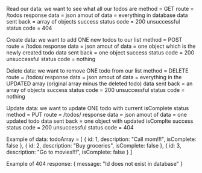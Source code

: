 Read our data: we want to see what all our todos are
    method = GET
    route = /todos
    response data = json
    amout of data = everything in database
    data sent back = array of objects
    success status code = 200
    unsuccessful status code = 404 

Create data: we want to add ONE new todos to our list
    method = POST
    route = /todos
    response data = json
    amout of data = one object which is the newly created todo
    data sent back = one object
    success status code = 200
    unsuccessful status code = nothing

Delete data: we want to remove ONE todo from our list
    method = DELETE
    route = /todos/<id>
    response data = json
    amout of data = everything in the UPDATED array 
            (original array minus the deleted todo)
    data sent back = an array of objects
    success status code = 200
    unsuccessful status code = nothing

Update data: we want to update ONE todo with current isComplete status 
    method = PUT
    route = /todos/<id>
    response data = json
    amout of data = one updated todo
    data sent back = one object with updated isComplte
    success status code = 200
    unsuccessful status code = 404

Example of data:
  todoArray = [
  {
    id: 1,
    description: "Call mom!!!",
    isComplete: false
  },
  {
    id: 2,
    description: "Buy groceries",
    isComplete: false
  },
  {
    id: 3,
    description: "Go to movies!!!",
    isComplete: false
  }
]

Example of 404 response:
  { message: "Id does not exist in database" }
